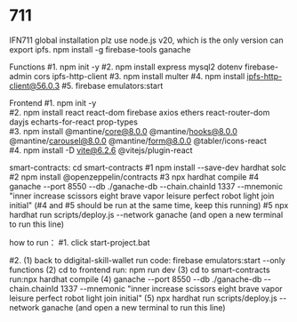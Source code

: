 # 711

IFN711
global installation
plz use node.js v20, which is the only version can export ipfs.
npm install -g firebase-tools ganache

Functions
#1. npm init -y
#2. npm install express mysql2 dotenv firebase-admin cors ipfs-http-client
#3. npm install multer
#4. npm install ipfs-http-client@56.0.3
#5. firebase emulators:start

Frontend
#1. npm init -y  
#2. npm install react react-dom firebase axios ethers react-router-dom dayjs echarts-for-react prop-types  
#3. npm install @mantine/core@8.0.0 @mantine/hooks@8.0.0 @mantine/carousel@8.0.0 @mantine/form@8.0.0 @tabler/icons-react  
#4. npm install -D vite@6.2.6 @vitejs/plugin-react

smart-contracts:
cd smart-contracts
#1 npm install --save-dev hardhat solc
#2 npm install @openzeppelin/contracts
#3 npx hardhat compile
#4 ganache --port 8550 --db ./ganache-db --chain.chainId 1337 --mnemonic "inner increase scissors eight brave vapor leisure perfect robot light join initial" (#4 and #5 should be run at the same time, keep this running)
#5 npx hardhat run scripts/deploy.js --network ganache (and open a new terminal to run this line)


how to run：
#1. click start-project.bat


#2. (1) back to ddigital-skill-wallet run code: firebase emulators:start --only functions
    (2) cd to frontend run: npm run dev
    (3) cd to smart-contracts run:npx hardhat compile
    (4) ganache --port 8550 --db ./ganache-db --chain.chainId 1337 --mnemonic "inner increase scissors eight brave vapor leisure perfect robot light join initial"
    (5) npx hardhat run scripts/deploy.js --network ganache (and open a new terminal to run this line)






